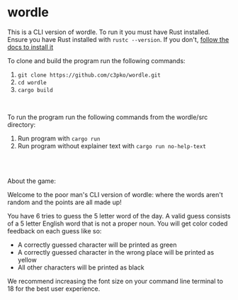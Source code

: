 # wordle


This is a CLI version of wordle. To run it you must have Rust installed. Ensure you have Rust installed with ```rustc --version```. If you don't, [follow the docs to install it](https://www.rust-lang.org/tools/install)


To clone and build the program run the following commands:
1. ```git clone https://github.com/c3pko/wordle.git```
2. ```cd wordle```
3. ```cargo build```
<br>

To run the program run the following commands from the wordle/src directory:
1. Run program with ```cargo run```
2. Run program without explainer text with ```cargo run no-help-text```
<br>  
<br>

About the game:

Welcome to the poor man's CLI version of wordle: where the words aren't random and the points are all made up!

You have 6 tries to guess the 5 letter word of the day. A valid guess consists of a 5 letter English word that is not a proper noun. You will get color coded feedback on each guess like so:
- A correctly guessed character will be printed as green
- A correctly guessed character in the wrong place will be printed as yellow
- All other characters will be printed as black

We recommend increasing the font size on your command line terminal to 18 for the best user experience.
